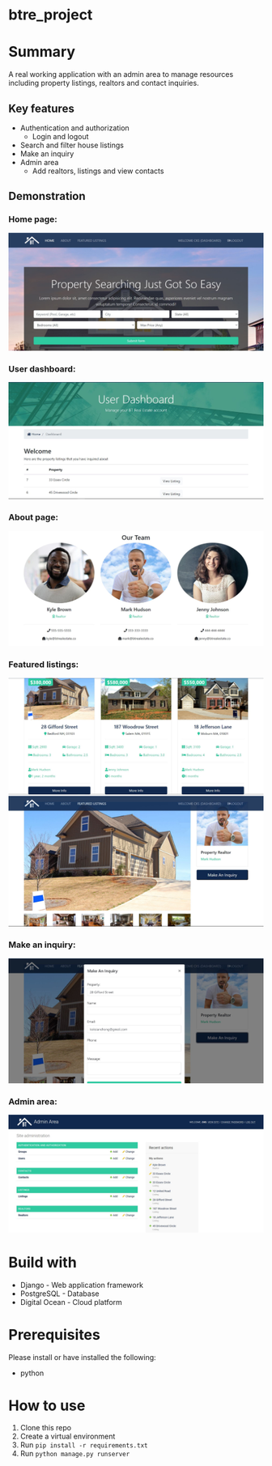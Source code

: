 # btre_project

# Summary
A real working application with an admin area to manage resources including property listings, realtors and contact inquiries.

## Key features
* Authentication and authorization
  - Login and logout
* Search and filter house listings
* Make an inquiry
* Admin area
  - Add realtors, listings and view contacts

## Demonstration
### Home page:
![Image of home](https://github.com/Chong1455/btre_project/blob/master/media/photos/screenshots/project12.JPG)

### User dashboard:
![Image of home](https://github.com/Chong1455/btre_project/blob/master/media/photos/screenshots/screen7.JPG)

### About page:
![Image of home](https://github.com/Chong1455/btre_project/blob/master/media/photos/screenshots/screen9.JPG)

### Featured listings:
![Image of home](https://github.com/Chong1455/btre_project/blob/master/media/photos/screenshots/screen4.JPG)
![Image of home](https://github.com/Chong1455/btre_project/blob/master/media/photos/screenshots/screen5.JPG)

### Make an inquiry:
![Image of home](https://github.com/Chong1455/btre_project/blob/master/media/photos/screenshots/screen6.JPG)

### Admin area:
![Image of home](https://github.com/Chong1455/btre_project/blob/master/media/photos/screenshots/screen3.JPG)

# Build with
* Django - Web application framework
* PostgreSQL - Database
* Digital Ocean - Cloud platform

# Prerequisites
Please install or have installed the following:
* python

# How to use
1. Clone this repo
2. Create a virtual environment
3. Run `pip install -r requirements.txt`
4. Run `python manage.py runserver`
